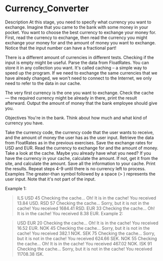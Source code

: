 # Currency_Converter
Description
At this stage, you need to specify what currency you want to exchange. Imagine that you came to the bank with some money in your pocket. You want to choose the best currency to exchange your money for. First, read the currency to exchange, then read the currency you might exchange your money for and the amount of money you want to exchange. Notice that the input number can have a fractional part!

There is a different amount of currencies in different tests. Checking if the input is empty might be useful.
Parse the data from FloatRates. You can store it in any collection you want. It's called caching – a simple way to speed up the program. If we need to exchange the same currencies that we have already changed, we won't need to connect to the Internet, we only need to refer to the data in our cache.

The very first currency is the one you want to exchange.
Check the cache — the required currency might be already in there, print the result afterward. Output the amount of money that the bank employee should give you.

Objectives
You're in the bank. Think about how much and what kind of currency you have.

Take the currency code, the currency code that the user wants to receive, and the amount of money the user has as the user input.
Retrieve the data from FloatRates as in the previous exercises.
Save the exchange rates for USD and EUR.
Read the currency to exchange for and the amount of money.
Take a look at the cache. Maybe you already have what you need?
If you have the currency in your cache, calculate the amount.
If not, get it from the site, and calculate the amount.
Save all the information to your cache.
Print the results.
Repeat steps 4-9 until there is no currency left to process.
Examples
The greater-than symbol followed by a space (> ) represents the user input. Note that it's not part of the input.

Example 1:

> ILS
> USD
> 45
Checking the cache...
Oh! It is in the cache!
You received 13.84 USD.
> RSD
> 57
Checking the cache...
Sorry, but it is not in the cache!
You received 1684.41 RSD.
> EUR
> 33
Checking the cache...
Oh! It is in the cache!
You received 8.38 EUR.
Example 2:

> USD
> EUR
> 20
Checking the cache...
Oh! It is in the cache!
You received 16.52 EUR.
> NOK
> 45
Checking the cache...
Sorry, but it is not in the cache!
You received 382.1 NOK.
> SEK
> 75
Checking the cache...
Sorry, but it is not in the cache!
You received 624.66 SEK.
> NOK
> 55
Checking the cache...
Oh! It is in the cache!
You received 467.02 NOK.
> ISK
> 91
Checking the cache...
Sorry, but it is not in the cache!
You received 11708.38 ISK.
